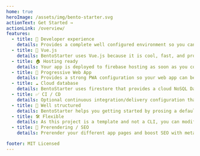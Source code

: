 ```yaml
---
home: true
heroImage: /assets/img/bento-starter.svg
actionText: Get Started →
actionLink: /overview/
features:
  - title: 🙌 Developer experience
    details: Provides a complete well configured environment so you can immediatly focus on writing your web app code.
  - title: 💚 Vue.js
    details: BentoStarter uses Vue.js because it is cool, fast, and probably the easiest javascript framework to learn today.
  - title: 🏠 Hosting ready
    details: Your app is deployed to firebase hosting as soon as you commit a new version.
  - title: 🚀 Progressive Web App
    details: Provides a strong PWA configuration so your web app can be used as a mobile (IOS / Android) or desktop application with offline support.
  - title: ☁️ Cloud database
    details: BentoStarter uses firestore that provides a cloud NoSQL Database so you can focus on writing your front-end code.
  - title: ✅ CI / CD
    details: Optional continuous integration/delivery configuration that helps you to control your code quality before deployment.
  - title: 📁 Well structured
    details: BentoStarter helps you getting started by prosing a default app structure based on best practices.
  - title: 🛠 Flexible
    details: As this project is a template and not a CLI, you can modify the whole project according to you needs.
  - title: 🔎 Prerendering / SEO
    details: Prerender your different app pages and boost SEO with meta-data description per page.

footer: MIT Licensed
---
```

